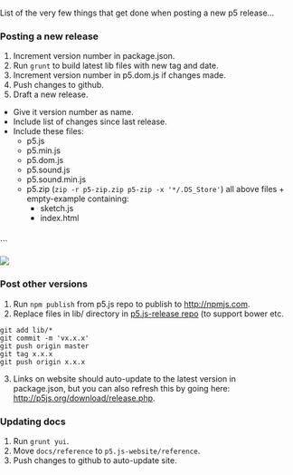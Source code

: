 List of the very few things that get done when posting a new p5 release...

### Posting a new release
1. Increment version number in package.json.
2. Run `grunt` to build latest lib files with new tag and date.
0. Increment version number in p5.dom.js if changes made.
3. Push changes to github.
4. Draft a new release.
  * Give it version number as name.
  * Include list of changes since last release.
  * Include these files:
    * p5.js
    * p5.min.js
    * p5.dom.js
    * p5.sound.js
    * p5.sound.min.js
    * p5.zip (`zip -r p5-zip.zip p5-zip -x '*/.DS_Store'`) all above files + empty-example containing:
      * sketch.js
      * index.html
        ```html
<html><!DOCTYPE html>
<html>
  <head>
    <script src="https://cdnjs.cloudflare.com/ajax/libs/p5.js/0.5.9/p5.min.js"></script>
    <script src="https://cdnjs.cloudflare.com/ajax/libs/p5.js/0.5.9/addons/p5.dom.min.js"></script>
    <script src="https://cdnjs.cloudflare.com/ajax/libs/p5.js/0.5.9/addons/p5.sound.min.js"></script>
    <script src="sketch.js"></script>
    <link rel="stylesheet" type="text/css" href="style.css">
  <style> body {padding: 0; margin: 0;} </style>
  </head>
  <body>
  </body>
</html>
```

![](http://i.imgur.com/nLMqqOT.png?1)

### Post other versions
1. Run `npm publish` from p5.js repo to publish to http://npmjs.com.
2. Replace files in lib/ directory in [p5.js-release repo](https://github.com/lmccart/p5.js-release) (to support bower etc.
  ```
  git add lib/*
  git commit -m 'vx.x.x'
  git push origin master
  git tag x.x.x
  git push origin x.x.x
  ```

3. Links on website should auto-update to the latest version in package.json, but you can also refresh this by going here: http://p5js.org/download/release.php.

### Updating docs
1. Run `grunt yui`.
2. Move `docs/reference` to `p5.js-website/reference`.
3. Push changes to github to auto-update site.
